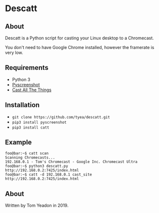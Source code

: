 # Descatt

## About

Descatt is a Python script for casting your Linux desktop to a Chromecast.

You don't need to have Google Chrome installed, however the framerate is very low.

## Requirements

* Python 3
* [Pyscreenshot](https://pypi.org/project/pyscreenshot/)
* [Cast All The Things](https://pypi.org/project/catt/)

## Installation

* `git clone https://github.com/tyea/descatt.git`
* `pip3 install pyscreenshot`
* `pip3 install catt`

## Example

```
foo@bar:~$ catt scan
Scanning Chromecasts...
192.168.0.1 - Tom's Chromecast - Google Inc. Chromecast Ultra
foo@bar:~$ python3 descatt.py
http://192.168.0.2:7425/index.html
foo@bar:~$ catt -d 192.168.0.1 cast_site http://192.168.0.2:7425/index.html
```

## About

Written by Tom Yeadon in 2019.
